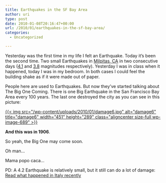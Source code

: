 ```yaml
---
title: Earthquakes in the SF Bay Area
author: uri
type: post
date: 2010-01-08T20:16:47+00:00
url: /2010/01/earthquakes-in-the-sf-bay-area/
categories:
  - Uncategorized

---
```

Yesterday was the first time in my life I felt an Earthquake. Today it&#8217;s been the second time. Two small Earthquakes in [Milpitas, CA][1] in two consecutive days ([4.1][2] and [3.8][3] magnitudes respectively). Yesterday I was in class when it happened, today I was in my bedroom. In both cases I could feel the building shake as if it were made out of paper.

People here are used to Earthquakes. But now they&#8217;ve started talking about The Big One Coming. There is one Big Earthquake in the San Francisco Bay Area every 100 years. The last one destroyed the city as you can see in this picture:

[{{< img src="/wp-content/uploads/2010/01/damage6.jpg" alt="damage6" title="damage6" width="451" height="289" class="aligncenter size-full wp-image-689" >}}][4]

**And this was in 1906**. 

So yeah, the Big One may come soon. 

Oh man&#8230; 

Mama popo caca&#8230;

PD: A 4.2 Earthquake is relatively small, but it still can do a lot of damage: [Read what happened in Italy recently][5]

 [1]: http://maps.google.com/maps?f=q&source=s_q&hl=en&geocode=&q=Milpitas&sll=37.424106,-122.166076&sspn=0.099791,0.190029&ie=UTF8&hq=&hnear=Milpitas,+Santa+Clara,+California&ll=37.477038,-122.01004&spn=0.79776,1.520233&t=h&z=10
 [2]: http://quake.usgs.gov/recenteqs/Quakes/nc71336726.html
 [3]: http://quake.usgs.gov/recenteqs/Quakes/nc71337451.html
 [4]: /wp-content/uploads/2010/01/damage6.jpg
 [5]: http://www.elpais.com/articulo/internacional/Cientos/evacuados/centro/Italia/terremoto/42/elpepuint/20091215elpepuint_17/Tes